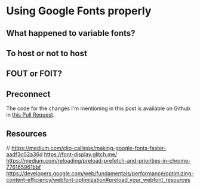 # Using Google Fonts properly

## What happened to variable fonts?

## To host or not to host

## FOUT or FOIT?

## Preconnect

The code for the changes I'm mentioning in this post is available on Github in [this Pull Request](https://github.com/benoitzohar/benoitzohar.com/pull/2).

## Resources

// https://medium.com/clio-calliope/making-google-fonts-faster-aadf3c02a36d
https://font-display.glitch.me/
https://medium.com/reloading/preload-prefetch-and-priorities-in-chrome-776165961bbf
https://developers.google.com/web/fundamentals/performance/optimizing-content-efficiency/webfont-optimization#preload_your_webfont_resources

